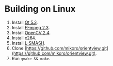 # Building on Linux

1. Install [Qt 5.3](http://qt-project.org/).
2. Install [FFmpeg 2.3](https://www.ffmpeg.org/).
3. Install [OpenCV 2.4](http://opencv.org/).
4. Install [x264](http://www.videolan.org/developers/x264.html).
5. Install [L-SMASH](https://github.com/l-smash/l-smash).
6. Clone [https://github.com/mikoro/orientview.git](https://github.com/mikoro/orientview.git).
7. Run `qmake && make`.
